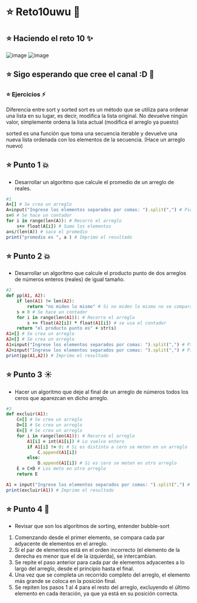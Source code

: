 # :star: Reto10uwu :star2:
## :star: Haciendo el reto 10 :sparkles:
![image](https://github.com/DuvayOrtiz/reto10uwu/assets/124726079/9776a211-9b59-4267-be4e-13d330bef310)
![image](https://github.com/DuvayOrtiz/reto10uwu/assets/124726079/6a0c7207-88f8-406d-b220-41dfbe4ecb42)
## :star: Sigo esperando que cree el canal :D :dizzy:
### :star: Ejercicios :zap:
Diferencia entre sort y sorted
sort es un método que se utiliza para ordenar una lista en su lugar, es decir, modifica la lista original. No devuelve ningún valor, simplemente ordena la lista actual (modifica el arreglo ya puesto)

sorted es una función que toma una secuencia iterable y devuelve una nueva lista ordenada con los elementos de la secuencia. (Hace un arreglo nuevo)
## :star: Punto 1 :boom:
- Desarrollar un algoritmo que calcule el promedio de un arreglo de reales.
```ruby
#1
A=[] # Se crea un arreglo
A=input("Ingrese los elementos separados por comas: ").split(",") # Pido los elementos del arreglo
s=0 # Se hace un contador 
for i in range(len(A)): # Recorro el arreglo
    s+= float(A[i]) # Sumo los elementos
a=s/(len(A)) # saco el promedio
print("promedio es ", a ) # Imprimo el resultado
```
## :star: Punto 2 :collision:
- Desarrollar un algoritmo que calcule el producto punto de dos arreglos de números enteros (reales) de igual tamaño.
```ruby
#2
def pp(A1, A2): 
    if len(A1) != len(A2):
        return "no miden lo mismo" # Si no miden lo mismo no se comparam
    s = 0 # Se hace un contador 
    for i in range(len(A1)): # Recorro el arreglo
        s += float(A2[i]) * float(A1[i]) # se usa el contador
    return "el producto punto es" + str(s)
A1=[] # Se crea un arreglo
A2=[] # Se crea un arreglo
A1=input("Ingrese los elementos separados por comas: ").split(",") # Pido los elementos del arreglo
A2=input("Ingrese los elementos separados por comas: ").split(",") # Pido los elementos del arreglo
print(pp(A1,A2)) # Imprimo el resultado
```
## :star: Punto 3 :sunny:
- Hacer un algoritmo que deje al final de un arreglo de números todos los ceros que aparezcan en dicho arreglo.
```ruby
#3
def excluir(A1):
    C=[] # Se crea un arreglo
    D=[] # Se crea un arreglo
    E=[] # Se crea un arreglo
    for i in range(len(A1)): # Recorro el arreglo
        A1[i] = int(A1[i]) # Lo vuelvo entero
        if A1[i] != 0: # Si es distinto a cero se meten en un arreglo
            C.append(A1[i]) 
        else:
            D.append(A1[i]) # Si es cero se meten en otro arreglo
    E = C+D # Los meto en otro arreglo
    return E

A1 = input("Ingrese los elementos separados por comas: ").split(",") # Pido los elementos del arreglo
print(excluir(A1)) # Imprimo el resultado
```
## :star: Punto 4 :high_brightness:
- Revisar que son los algoritmos de sorting, entender bubble-sort 
1. Comenzando desde el primer elemento, se compara cada par adyacente de elementos en el arreglo.
2. Si el par de elementos está en el orden incorrecto (el elemento de la derecha es menor que el de la izquierda), se intercambian.
3. Se repite el paso anterior para cada par de elementos adyacentes a lo largo del arreglo, desde el principio hasta el final.
4. Una vez que se completa un recorrido completo del arreglo, el elemento más grande se coloca en la posición final.
5. Se repiten los pasos 1 al 4 para el resto del arreglo, excluyendo el último elemento en cada iteración, ya que ya está en su posición correcta.

